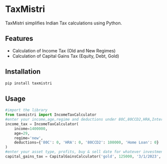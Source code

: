 # TaxMistri

TaxMistri simplifies Indian Tax calculations using Python.

## Features

- Calculation of Income Tax (Old and New Regimes)
- Calculation of Capital Gains Tax (Equity, Debt, Gold)

## Installation

```bash
pip install taxmistri
```
## Usage
```python
#import the library 
from taxmistri import IncomeTaxCalculator
#enter your income,age,regime and deductions under 80C,80CCD2,HRA,Interest paid for Home Loan
income_tax = IncomeTaxCalculator(
    income=1400000,
    age=29,
    regime='new',
    deductions={'80C': 0, 'HRA': 0, '80CCD2': 100000, 'Home Loan': 0}
)
#enter your asset type, profits, buy & sell date for whatever investments you have done eg:- equity, gold, gold etfs, debt, real estate
capital_gains_tax = CapitalGainsCalculator('gold', 125000, '3/1/2023', '3/2/2029')

